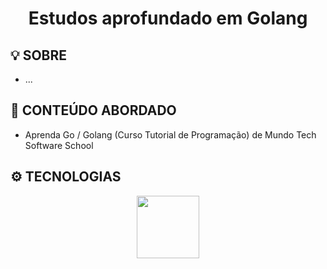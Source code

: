 <h1 align="center">Estudos aprofundado em Golang</h1>
<h2>💡 SOBRE </h2>
<ul>
    <li> ... </li>
</ul>
<h2>📖 CONTEÚDO ABORDADO </h2>
<ul>
    <li> Aprenda Go / Golang (Curso Tutorial de Programação) de Mundo Tech Software School </li>
</ul>
<h2>⚙️ TECNOLOGIAS</h2>
<div align="center">
    <img width="100" src="https://cdn.jsdelivr.net/gh/devicons/devicon@latest/icons/go/go-original.svg" />
</div>